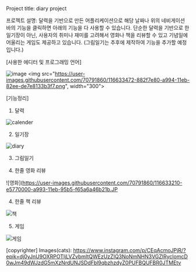 Project title: diary project

프로젝트 설명: 달력을 기반으로 만든 어플리케이션으로 해당 날짜나 위의 네비게이션 바의 기능을 클릭하면 아래의 기능을 다 사용할 수 있습니다.
단순한 달력을 기반으로 한 일기장이 아닌, 사용자의 취미나 재미를 고려해서 영화나 책을 리뷰할 수 있고 기념일에 어울리는 게임도 제공하고 있습니다.
(그림일기는 추후에 제작하여 기능을 추가할 예정입니다.)



[사용한 에디터 및 프로그래밍 언어]

![image](https://user-images.githubusercontent.com/70791860/116633269-093a4600-a994-11eb-9eea-5ae688748fa5.png)
<img src="https://user-images.githubusercontent.com/70791860/116633472-882f7e80-a994-11eb-82ee-de7e8133b3f7.png", width="300">



[기능정리] 

1. 달력

![calender](https://user-images.githubusercontent.com/70791860/116632907-26224980-a993-11eb-8db5-02ad33c628dc.JPG)


2. 일기장

![diary](https://user-images.githubusercontent.com/70791860/116632921-2c182a80-a993-11eb-9e7f-08ec17dcd61d.JPG)


3. 그림일기

4. 한줄 영화 리뷰

![영화](https://user-images.githubusercontent.com/70791860/116633210-e5770000-a993-11eb-95b5-f65a6a46b21b.JP


4. 한줄 책 리뷰

![책](https://user-images.githubusercontent.com/70791860/116633222-eb6ce100-a993-11eb-8b1c-7f5e30281474.JPG)


5. 게임

![게임](https://user-images.githubusercontent.com/70791860/116633227-ef006800-a993-11eb-80f0-d0a2ba3bcb89.JPG)



[copyrighter]
Images(cats): https://www.instagram.com/p/CEqAcmoJPjR/?epik=dj0yJnU9OXRPOTljLVZvbmItQWEzUzZIQ3NoNmNHN3VGZlRyclomcD0wJm49dWJzdG5mXzNrdUNJSDdFbl9qbzhzdyZ0PUFBQUFBR0JTMEtv
